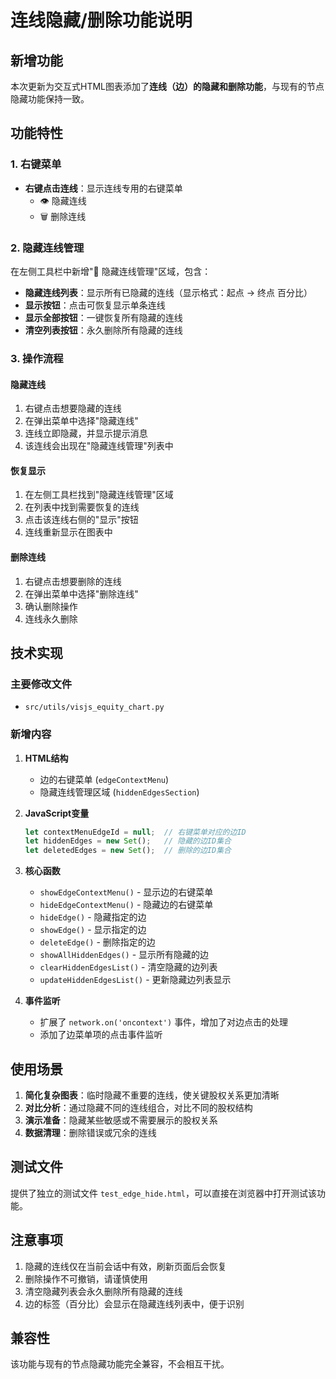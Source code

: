 # 连线隐藏/删除功能说明

## 新增功能

本次更新为交互式HTML图表添加了**连线（边）的隐藏和删除功能**，与现有的节点隐藏功能保持一致。

## 功能特性

### 1. 右键菜单
- **右键点击连线**：显示连线专用的右键菜单
  - 👁️ 隐藏连线
  - 🗑️ 删除连线

### 2. 隐藏连线管理
在左侧工具栏中新增"🔗 隐藏连线管理"区域，包含：
- **隐藏连线列表**：显示所有已隐藏的连线（显示格式：起点 → 终点 百分比）
- **显示按钮**：点击可恢复显示单条连线
- **显示全部按钮**：一键恢复所有隐藏的连线
- **清空列表按钮**：永久删除所有隐藏的连线

### 3. 操作流程

#### 隐藏连线
1. 右键点击想要隐藏的连线
2. 在弹出菜单中选择"隐藏连线"
3. 连线立即隐藏，并显示提示消息
4. 该连线会出现在"隐藏连线管理"列表中

#### 恢复显示
1. 在左侧工具栏找到"隐藏连线管理"区域
2. 在列表中找到需要恢复的连线
3. 点击该连线右侧的"显示"按钮
4. 连线重新显示在图表中

#### 删除连线
1. 右键点击想要删除的连线
2. 在弹出菜单中选择"删除连线"
3. 确认删除操作
4. 连线永久删除

## 技术实现

### 主要修改文件
- `src/utils/visjs_equity_chart.py`

### 新增内容
1. **HTML结构**
   - 边的右键菜单 (`edgeContextMenu`)
   - 隐藏连线管理区域 (`hiddenEdgesSection`)

2. **JavaScript变量**
   ```javascript
   let contextMenuEdgeId = null;  // 右键菜单对应的边ID
   let hiddenEdges = new Set();   // 隐藏的边ID集合
   let deletedEdges = new Set();  // 删除的边ID集合
   ```

3. **核心函数**
   - `showEdgeContextMenu()` - 显示边的右键菜单
   - `hideEdgeContextMenu()` - 隐藏边的右键菜单
   - `hideEdge()` - 隐藏指定的边
   - `showEdge()` - 显示指定的边
   - `deleteEdge()` - 删除指定的边
   - `showAllHiddenEdges()` - 显示所有隐藏的边
   - `clearHiddenEdgesList()` - 清空隐藏的边列表
   - `updateHiddenEdgesList()` - 更新隐藏边列表显示

4. **事件监听**
   - 扩展了 `network.on('oncontext')` 事件，增加了对边点击的处理
   - 添加了边菜单项的点击事件监听

## 使用场景

1. **简化复杂图表**：临时隐藏不重要的连线，使关键股权关系更加清晰
2. **对比分析**：通过隐藏不同的连线组合，对比不同的股权结构
3. **演示准备**：隐藏某些敏感或不需要展示的股权关系
4. **数据清理**：删除错误或冗余的连线

## 测试文件

提供了独立的测试文件 `test_edge_hide.html`，可以直接在浏览器中打开测试该功能。

## 注意事项

1. 隐藏的连线仅在当前会话中有效，刷新页面后会恢复
2. 删除操作不可撤销，请谨慎使用
3. 清空隐藏列表会永久删除所有隐藏的连线
4. 边的标签（百分比）会显示在隐藏连线列表中，便于识别

## 兼容性

该功能与现有的节点隐藏功能完全兼容，不会相互干扰。

